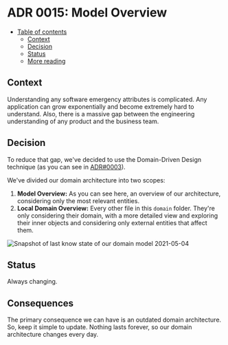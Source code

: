 # ADR 0015: Model Overview

- [Table of contents](#)
  - [Context](#context)
  - [Decision](#decision)
  - [Status](#status)
  - [More reading](#more-reading)

## Context

Understanding any software emergency attributes is complicated. Any application can grow exponentially and become extremely hard to understand. Also, there is a massive gap between the engineering understanding of any product and the business team.

## Decision

To reduce that gap, we've decided to use the Domain-Driven Design technique (as you can see in [ADR#0003](0003-domain-driven-design.md)).

We've divided our domain architecture into two scopes:

1. **Model Overview:** As you can see here, an overview of our architecture, considering only the most relevant entities.
2. **Local Domain Overview:** Every other file in this `domain` folder. They're only considering their domain, with a more detailed view and exploring their inner objects and considering only external entities that affect them.

![Snapshot of last know state of our domain model 2021-05-04](../assets/0015-model-overview/2021-05-04-diagram.jpg)

## Status

Always changing.

## Consequences

The primary consequence we can have is an outdated domain architecture. So, keep it simple to update. Nothing lasts forever, so our domain architecture changes every day.
